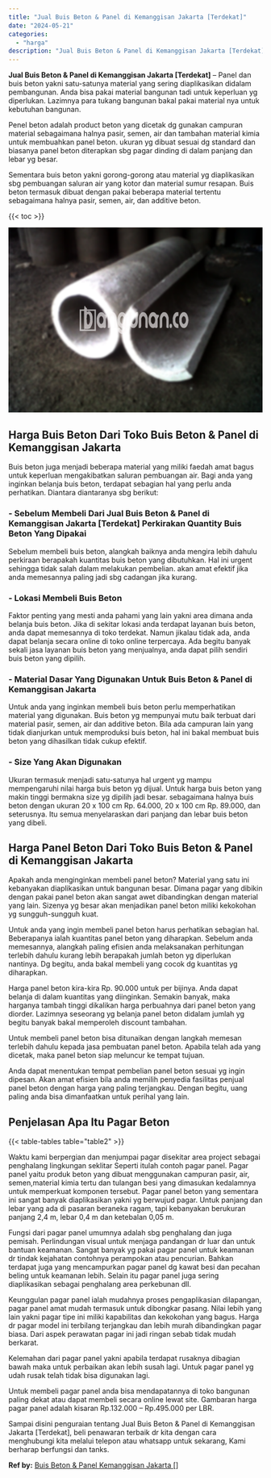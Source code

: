 ```yaml
---
title: "Jual Buis Beton & Panel di Kemanggisan Jakarta [Terdekat]"
date: "2024-05-21"
categories: 
  - "harga"
description: "Jual Buis Beton & Panel di Kemanggisan Jakarta [Terdekat]. Sampai disini penguraian tentang Jual Buis Beton & Panel di Kemanggisan Jakarta [Terdekat], beli..."
---
```


**Jual Buis Beton & Panel di Kemanggisan Jakarta \[Terdekat\]** – Panel dan buis beton yakni satu-satunya material yang sering diaplikasikan didalam pembangunan. Anda bisa pakai material bangunan tadi untuk keperluan yg diperlukan. Lazimnya para tukang bangunan bakal pakai material nya untuk kebutuhan bangunan.

Penel beton adalah product beton yang dicetak dg gunakan campuran material sebagaimana halnya pasir, semen, air dan tambahan material kimia untuk membuahkan panel beton. ukuran yg dibuat sesuai dg standard dan biasanya panel beton diterapkan sbg pagar dinding di dalam panjang dan lebar yg besar.

Sementara buis beton yakni gorong-gorong atau material yg diaplikasikan sbg pembuangan saluran air yang kotor dan material sumur resapan. Buis beton termasuk dibuat dengan pakai beberapa material tertentu sebagaimana halnya pasir, semen, air, dan additive beton.

{{< toc >}}

![Jual Buis Beton & Panel di Kemanggisan Jakarta [Terdekat]](/images/jual-panel-buis-beton-murah-33.png)

## Harga Buis Beton Dari Toko Buis Beton & Panel di Kemanggisan Jakarta

Buis beton juga menjadi beberapa material yang miliki faedah amat bagus untuk keperluan mengakibatkan saluran pembuangan air. Bagi anda yang inginkan belanja buis beton, terdapat sebagian hal yang perlu anda perhatikan. Diantara diantaranya sbg berikut:

### \- Sebelum Membeli Dari Jual Buis Beton & Panel di Kemanggisan Jakarta \[Terdekat\] Perkirakan Quantity Buis Beton Yang Dipakai

Sebelum membeli buis beton, alangkah baiknya anda mengira lebih dahulu perkiraan berapakah kuantitas buis beton yang dibutuhkan. Hal ini urgent sehingga tidak salah dalam melakukan pembelian. akan amat efektif jika anda memesannya paling jadi sbg cadangan jika kurang.

### \- Lokasi Membeli Buis Beton

Faktor penting yang mesti anda pahami yang lain yakni area dimana anda belanja buis beton. Jika di sekitar lokasi anda terdapat layanan buis beton, anda dapat memesannya di toko terdekat. Namun jikalau tidak ada, anda dapat belanja secara online di toko online terpercaya. Ada begitu banyak sekali jasa layanan buis beton yang menjualnya, anda dapat pilih sendiri buis beton yang dipilih.

### \- Material Dasar Yang Digunakan Untuk Buis Beton & Panel di Kemanggisan Jakarta

Untuk anda yang inginkan membeli buis beton perlu memperhatikan material yang digunakan. Buis beton yg mempunyai mutu baik terbuat dari material pasir, semen, air dan additive beton. Bila ada campuran lain yang tidak dianjurkan untuk memproduksi buis beton, hal ini bakal membuat buis beton yang dihasilkan tidak cukup efektif.

### \- Size Yang Akan Digunakan

Ukuran termasuk menjadi satu-satunya hal urgent yg mampu mempengaruhi nilai harga buis beton yg dijual. Untuk harga buis beton yang makin tinggi bermakna size yg dipilih jadi besar. sebagaimana halnya buis beton dengan ukuran 20 x 100 cm Rp. 64.000, 20 x 100 cm Rp. 89.000, dan seterusnya. Itu semua menyelaraskan dari panjang dan lebar buis beton yang dibeli.

## Harga Panel Beton Dari Toko Buis Beton & Panel di Kemanggisan Jakarta

Apakah anda menginginkan membeli panel beton? Material yang satu ini kebanyakan diaplikasikan untuk bangunan besar. Dimana pagar yang dibikin dengan pakai panel beton akan sangat awet dibandingkan dengan material yang lain. Sizenya yg besar akan menjadikan panel beton miliki kekokohan yg sungguh-sungguh kuat.

Untuk anda yang ingin membeli panel beton harus perhatikan sebagian hal. Beberapanya ialah kuantitas panel beton yang diharapkan. Sebelum anda memesannya, alangkah paling efisien anda melaksanakan perhitungan terlebih dahulu kurang lebih berapakah jumlah beton yg diperlukan nantinya. Dg begitu, anda bakal membeli yang cocok dg kuantitas yg diharapkan.

Harga panel beton kira-kira Rp. 90.000 untuk per bijinya. Anda dapat belanja di dalam kuantitas yang diinginkan. Semakin banyak, maka harganya tambah tinggi dikalikan harga perbuahnya dari panel beton yang diorder. Lazimnya seseorang yg belanja panel beton didalam jumlah yg begitu banyak bakal memperoleh discount tambahan.

Untuk membeli panel beton bisa ditunaikan dengan langkah memesan terlebih dahulu kepada jasa pembuatan panel beton. Apabila telah ada yang dicetak, maka panel beton siap meluncur ke tempat tujuan.

Anda dapat menentukan tempat pembelian panel beton sesuai yg ingin dipesan. Akan amat efisien bila anda memilih penyedia fasilitas penjual panel beton dengan harga yang paling terjangkau. Dengan begitu, uang paling anda bisa dimanfaatkan untuk perihal yang lain.

## Penjelasan Apa Itu Pagar Beton

{{< table-tables table="table2" >}}

Waktu kami berpergian dan menjumpai pagar disekitar area project sebagai penghalang lingkungan seklitar Seperti itulah contoh pagar panel. Pagar panel yaitu produk beton yang dibuat menggunakan campuran pasir, air, semen,material kimia tertu dan tulangan besi yang dimasukan kedalamnya untuk memperkuat komponen tersebut. Pagar panel beton yang sementara ini sangat banyak diaplikasikan yakni yg berwujud pagar. Untuk panjang dan lebar yang ada di pasaran beraneka ragam, tapi kebanyakan berukuran panjang 2,4 m, lebar 0,4 m dan ketebalan 0,05 m.

Fungsi dari pagar panel umumnya adalah sbg penghalang dan juga pemisah. Perlindungan visual untuk menjaga pandangan dr luar dan untuk bantuan keamanan. Sangat banyak yg pakai pagar panel untuk keamanan dr tindak kejahatan contohnya perampokan atau pencurian. Bahkan terdapat juga yang mencampurkan pagar panel dg kawat besi dan pecahan beling untuk keamanan lebih. Selain itu pagar panel juga sering diaplikasikan sebagai penghalang area perkebunan dll.

Keunggulan pagar panel ialah mudahnya proses pengaplikasian dilapangan, pagar panel amat mudah termasuk untuk dibongkar pasang. Nilai lebih yang lain yakni pagar tipe ini miliki kapabilitas dan kekokohan yang bagus. Harga dr pagar model ini terbilang terjangkau dan lebih murah dibandingkan pagar biasa. Dari aspek perawatan pagar ini jadi ringan sebab tidak mudah berkarat.

Kelemahan dari pagar panel yakni apabila terdapat rusaknya dibagian bawah maka untuk perbaikan akan lebih susah lagi. Untuk pagar panel yg udah rusak telah tidak bisa digunakan lagi.

Untuk membeli pagar panel anda bisa mendapatannya di toko bangunan paling dekat atau dapat membeli secara online lewat site. Gambaran harga pagar panel adalah kisaran Rp.132.000 – Rp.495.000 per LBR.

Sampai disini penguraian tentang Jual Buis Beton & Panel di Kemanggisan Jakarta \[Terdekat\], beli penawaran terbaik dr kita dengan cara menghubungi kita melalui telepon atau whatsapp untuk sekarang, Kami berharap berfungsi dan tanks.

**Ref by:** [Buis Beton & Panel Kemanggisan Jakarta []](https://id.wikipedia.org/wiki/Buis)
